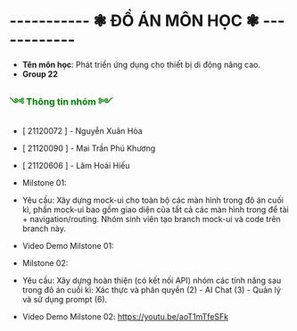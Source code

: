 # -----------  ❃ ĐỒ ÁN MÔN HỌC  ❃   ------------

- **Tên môn học**: Phát triển ứng dụng cho thiết bị di động nâng cao.
- **Group 22**

<h3 style="color: green;">༺ Thông tin nhóm ༻</h3> 

- [ 21120072 ] - Nguyễn Xuân Hòa
- [ 21120090 ] - Mai Trần Phú Khương 
- [ 21120606 ] - Lâm Hoài Hiếu

- Milstone 01:
- Yêu cầu: Xây dựng mock-ui cho toàn bộ các màn hình trong đô án cuối kì, phần mock-ui bao gồm giao diện của tất cả các màn hình trong để tài + navigation/routing. Nhóm sinh viên tạo branch mock-ui và code trên branch này.
- Video Demo Milstone 01: 

- Milstone 02:
- Yêu cầu: Xây dựng hoàn thiện (có kết nối API) nhóm các tính năng sau trong đô án cuối kì: Xác thực và phân quyền (2) - AI Chat (3) - Quản lý và sử dụng prompt (6).
- Video Demo Milstone 02: https://youtu.be/aoT1mTfeSFk
